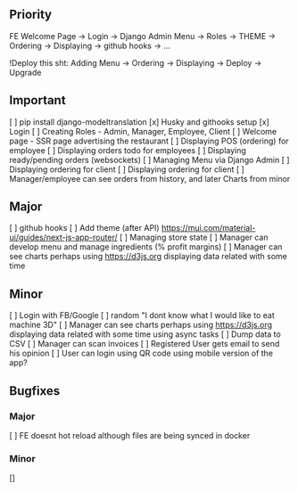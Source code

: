 ## Priority
FE Welcome Page -> Login -> Django Admin Menu -> Roles -> THEME -> Ordering -> Displaying -> github hooks -> ...

!Deploy this sht: Adding Menu -> Ordering -> Displaying -> Deploy -> Upgrade

## Important

[ ] pip install django-modeltranslation
[x] Husky and githooks setup
[x] Login
[ ] Creating Roles - Admin, Manager, Employee, Client
[ ] Welcome page - SSR page advertising the restaurant
[ ] Displaying POS (ordering) for employee
[ ] Displaying orders todo for employees
[ ] Displaying ready/pending orders (websockets)
[ ] Managing Menu via Django Admin
[ ] Displaying ordering for client
[ ] Displaying ordering for client
[ ] Manager/employee can see orders from history, and later Charts from minor

## Major

[ ] github hooks
[ ] Add theme (after API) https://mui.com/material-ui/guides/next-js-app-router/
[ ] Managing store state
[ ] Manager can develop menu and manage ingredients (% profit margins)
[ ] Manager can see charts perhaps using https://d3js.org displaying data related with some time

## Minor
[ ] Login with FB/Google
[ ] random "I dont know what I would like to eat machine 3D"
[ ] Manager can see charts perhaps using https://d3js.org displaying data related with some time using async tasks
[ ] Dump data to CSV
[ ] Manager can scan invoices
[ ] Registered User gets email to send his opinion 
[ ] User can login using QR code using mobile version of the app?

## Bugfixes

### Major
[ ] FE doesnt hot reload although files are being synced in docker

### Minor
[]